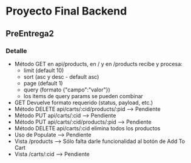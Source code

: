 # Proyecto Final Backend

## PreEntrega2

### Detalle

- Método GET en api/products, en / y en /products recibe y procesa:
  - limit (default 10)
  - sort (asc y desc - default asc)
  - page (default 1)
  - query (formato {"campo":"valor"})
  - los items de query params se pueden combinar
- GET Devuelve formato requerido (status, payload, etc.)
- Método DELETE api/carts/:cid/products/:pid --> Pendiente
- Método PUT api/carts/:cid --> Pendiente
- Método PUT api/carts/:cid/products/:pid --> Pendiente
- Método DELETE api/carts/:cid elimina todos los productos
- Uso de Populate --> Pendiente
- Vista /products --> Sólo falta darle funcionalidad al botón de Add To Cart
- Vista /carts/:cid --> Pendiente
